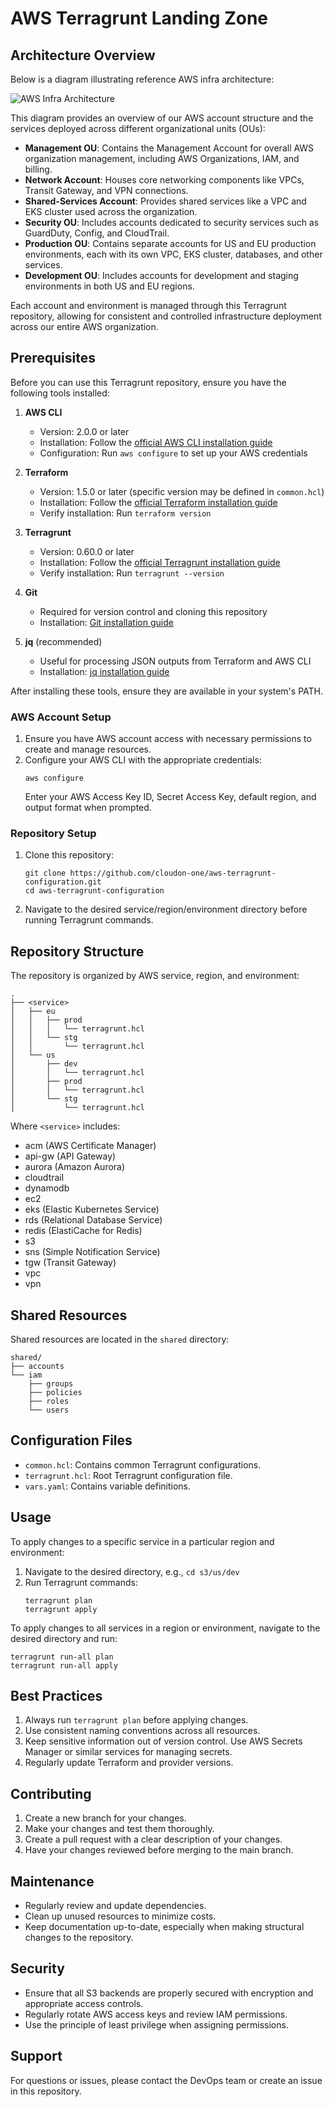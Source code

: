 # AWS Terragrunt Landing Zone

## Architecture Overview

Below is a diagram illustrating reference AWS infra architecture:

![AWS Infra Architecture](https://github.com/cloudon-one/aws-terragrunt-configuration/blob/main/aws/aws-landing-zone.png)

This diagram provides an overview of our AWS account structure and the services deployed across different organizational units (OUs):

- **Management OU**: Contains the Management Account for overall AWS organization management, including AWS Organizations, IAM, and billing.
- **Network Account**: Houses core networking components like VPCs, Transit Gateway, and VPN connections.
- **Shared-Services Account**: Provides shared services like a VPC and EKS cluster used across the organization.
- **Security OU**: Includes accounts dedicated to security services such as GuardDuty, Config, and CloudTrail.
- **Production OU**: Contains separate accounts for US and EU production environments, each with its own VPC, EKS cluster, databases, and other services.
- **Development OU**: Includes accounts for development and staging environments in both US and EU regions.

Each account and environment is managed through this Terragrunt repository, allowing for consistent and controlled infrastructure deployment across our entire AWS organization.


## Prerequisites

Before you can use this Terragrunt repository, ensure you have the following tools installed:

1. **AWS CLI**
   - Version: 2.0.0 or later
   - Installation: Follow the [official AWS CLI installation guide](https://docs.aws.amazon.com/cli/latest/userguide/cli-chap-install.html)
   - Configuration: Run `aws configure` to set up your AWS credentials

2. **Terraform**
   - Version: 1.5.0 or later (specific version may be defined in `common.hcl`)
   - Installation: Follow the [official Terraform installation guide](https://learn.hashicorp.com/tutorials/terraform/install-cli)
   - Verify installation: Run `terraform version`

3. **Terragrunt**
   - Version: 0.60.0 or later 
   - Installation: Follow the [official Terragrunt installation guide](https://terragrunt.gruntwork.io/docs/getting-started/install/)
   - Verify installation: Run `terragrunt --version`

4. **Git**
   - Required for version control and cloning this repository
   - Installation: [Git installation guide](https://git-scm.com/book/en/v2/Getting-Started-Installing-Git)

5. **jq** (recommended)
   - Useful for processing JSON outputs from Terraform and AWS CLI
   - Installation: [jq installation guide](https://stedolan.github.io/jq/download/)

After installing these tools, ensure they are available in your system's PATH.

### AWS Account Setup

1. Ensure you have AWS account access with necessary permissions to create and manage resources.
2. Configure your AWS CLI with the appropriate credentials:
   ```
   aws configure
   ```
   Enter your AWS Access Key ID, Secret Access Key, default region, and output format when prompted.

### Repository Setup

1. Clone this repository:
   ```
   git clone https://github.com/cloudon-one/aws-terragrunt-configuration.git
   cd aws-terragrunt-configuration
   ```
2. Navigate to the desired service/region/environment directory before running Terragrunt commands.

## Repository Structure

The repository is organized by AWS service, region, and environment:

```
.
├── <service>
│   ├── eu
│   │   ├── prod
│   │   │   └── terragrunt.hcl
│   │   └── stg
│   │       └── terragrunt.hcl
│   └── us
│       ├── dev
│       │   └── terragrunt.hcl
│       ├── prod
│       │   └── terragrunt.hcl
│       └── stg
│           └── terragrunt.hcl
```

Where `<service>` includes:
- acm (AWS Certificate Manager)
- api-gw (API Gateway)
- aurora (Amazon Aurora)
- cloudtrail
- dynamodb
- ec2
- eks (Elastic Kubernetes Service)
- rds (Relational Database Service)
- redis (ElastiCache for Redis)
- s3
- sns (Simple Notification Service)
- tgw (Transit Gateway)
- vpc
- vpn

## Shared Resources

Shared resources are located in the `shared` directory:

```
shared/
├── accounts
└── iam
    ├── groups
    ├── policies
    ├── roles
    └── users
```

## Configuration Files

- `common.hcl`: Contains common Terragrunt configurations.
- `terragrunt.hcl`: Root Terragrunt configuration file.
- `vars.yaml`: Contains variable definitions.

## Usage

To apply changes to a specific service in a particular region and environment:

1. Navigate to the desired directory, e.g., `cd s3/us/dev`
2. Run Terragrunt commands:
   ```
   terragrunt plan
   terragrunt apply
   ```

To apply changes to all services in a region or environment, navigate to the desired directory and run:

```
terragrunt run-all plan
terragrunt run-all apply
```

## Best Practices

1. Always run `terragrunt plan` before applying changes.
2. Use consistent naming conventions across all resources.
3. Keep sensitive information out of version control. Use AWS Secrets Manager or similar services for managing secrets.
4. Regularly update Terraform and provider versions.

## Contributing

1. Create a new branch for your changes.
2. Make your changes and test them thoroughly.
3. Create a pull request with a clear description of your changes.
4. Have your changes reviewed before merging to the main branch.

## Maintenance

- Regularly review and update dependencies.
- Clean up unused resources to minimize costs.
- Keep documentation up-to-date, especially when making structural changes to the repository.

## Security

- Ensure that all S3 backends are properly secured with encryption and appropriate access controls.
- Regularly rotate AWS access keys and review IAM permissions.
- Use the principle of least privilege when assigning permissions.

## Support

For questions or issues, please contact the DevOps team or create an issue in this repository.